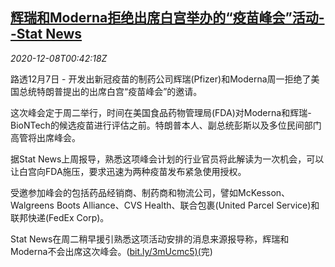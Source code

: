 <!--1607390595000-->
[辉瑞和Moderna拒绝出席白宫举办的“疫苗峰会”活动--Stat News](https://cn.reuters.com/article/pfizer-moderna-us-trump-summit-1208-idCNKBS28I040)
------

<div><i>2020-12-08T00:42:18Z</i></div><p>路透12月7日 - 开发出新冠疫苗的制药公司辉瑞(Pfizer)和Moderna周一拒绝了美国总统特朗普提出的出席白宫“疫苗峰会”的邀请。</p><p>这次峰会定于周二举行，时间在美国食品药物管理局(FDA)对Moderna和辉瑞-BioNTech的候选疫苗进行评估之前。特朗普本人、副总统彭斯以及多位民间部门高管将出席峰会。</p><p>据Stat News上周报导，熟悉这项峰会计划的行业官员将此解读为一次机会，可以让白宫向FDA施压，要求迅速为两种疫苗发布紧急使用授权。</p><p>受邀参加峰会的包括药品经销商、制药商和物流公司，譬如McKesson、Walgreens Boots Alliance、CVS Health、联合包裹(United Parcel Service)和联邦快递(FedEx Corp)。</p><p>Stat News在周二稍早援引熟悉这项活动安排的消息来源报导称，辉瑞和Moderna不会出席这次峰会。(<a href="https://bit.ly/3mUcmc5)(">bit.ly/3mUcmc5)(</a>完)</p>
